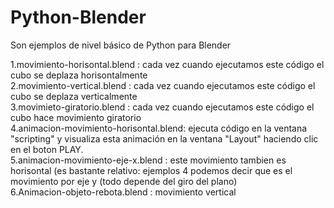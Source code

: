 # Python-Blender

Son ejemplos de nivel básico de Python para Blender


1.movimiento-horisontal.blend : cada vez cuando ejecutamos este código el cubo se deplaza horisontalmente<br>
2.movimiento-vertical.blend :   cada vez cuando ejecutamos este código el cubo se deplaza verticalmente<br>
3.movimieto-giratorio.blend : cada vez cuando ejecutamos este código el cubo hace movimiento giratorio<br>
4.animacion-movimiento-horisontal.blend: ejecuta código en la ventana "scripting" y visualiza esta animación en la ventana "Layout" haciendo clic en el boton PLAY.<br>
5.animacion-movimiento-eje-x.blend : este movimiento tambien es horisontal (es bastante relativo: ejemplos 4 podemos decir que es el movimiento por eje y (todo depende del giro del plano)<br>
6.Animacion-objeto-rebota.blend : movimiento vertical

